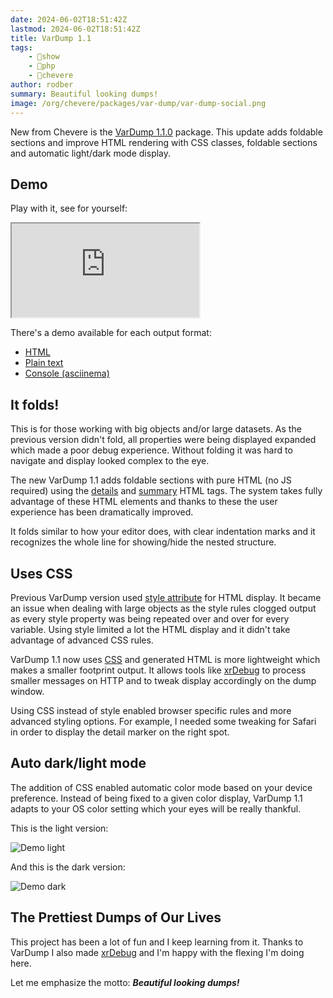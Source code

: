 ```yaml
---
date: 2024-06-02T18:51:42Z
lastmod: 2024-06-02T18:51:42Z
title: VarDump 1.1
tags:
    - 🤯show
    - 🐘php
    - 🥑chevere
author: rodber
summary: Beautiful looking dumps!
image: /org/chevere/packages/var-dump/var-dump-social.png
---
```


New from Chevere is the [VarDump 1.1.0](https://github.com/chevere/var-dump/releases/tag/1.1.0) package. This update adds foldable sections and improve HTML rendering with CSS classes, foldable sections and automatic light/dark mode display.

## Demo

Play with it, see for yourself:

<div class="iframe-container rainbow-box">
    <iframe border="0" loading="lazy" src="https://chevere.github.io/var-dump/demo/output/html.html"></iframe>
</div>

There's a demo available for each output format:

* [HTML](https://chevere.github.io/var-dump/demo/output/html.html)
* [Plain text](https://chevere.github.io/var-dump/demo/output/plain.txt)
* [Console (asciinema)](https://asciinema.org/a/496889)

## It folds!

This is for those working with big objects and/or large datasets. As the previous version didn't fold, all properties were being displayed expanded which made a poor debug experience. Without folding it was hard to navigate and display looked complex to the eye.

The new VarDump 1.1 adds foldable sections with pure HTML (no JS required) using the [details](https://developer.mozilla.org/en-US/docs/Web/HTML/Element/details) and [summary](https://developer.mozilla.org/en-US/docs/Web/HTML/Element/summary) HTML tags. The system takes fully advantage of these HTML elements and thanks to these the user experience has been dramatically improved.

It folds similar to how your editor does, with clear indentation marks and it recognizes the whole line for showing/hide the nested structure.

## Uses CSS

Previous VarDump version used [style attribute](https://developer.mozilla.org/en-US/docs/Web/HTML/Global_attributes/style) for HTML display. It became an issue when dealing with large objects as the style rules clogged output as every style property was being repeated over and over for every variable. Using style limited a lot the HTML display and it didn't take advantage of advanced CSS rules.

VarDump 1.1 now uses [CSS](https://developer.mozilla.org/en-US/docs/Web/CSS) and generated HTML is more lightweight which makes a smaller footprint output. It allows tools like [xrDebug](https://xrdebug.com) to process smaller messages on HTTP and to tweak display accordingly on the dump window.

Using CSS instead of style enabled browser specific rules and more advanced styling options. For example, I needed some tweaking for Safari in order to display the detail marker on the right spot.

## Auto dark/light mode

The addition of CSS enabled automatic color mode based on your device preference. Instead of being fixed to a given color display, VarDump 1.1 adapts to your OS color setting which your eyes will be really thankful.

This is the light version:

![Demo light](/org/chevere/packages/var-dump/1.1/demo-light.webp)

And this is the dark version:

![Demo dark](/org/chevere/packages/var-dump/1.1/demo-dark.webp)

## The Prettiest Dumps of Our Lives

This project has been a lot of fun and I keep learning from it. Thanks to VarDump I also made [xrDebug](https://xrdebug.com/) and I'm happy with the flexing I'm doing here.

Let me emphasize the motto: ***Beautiful looking dumps!***
